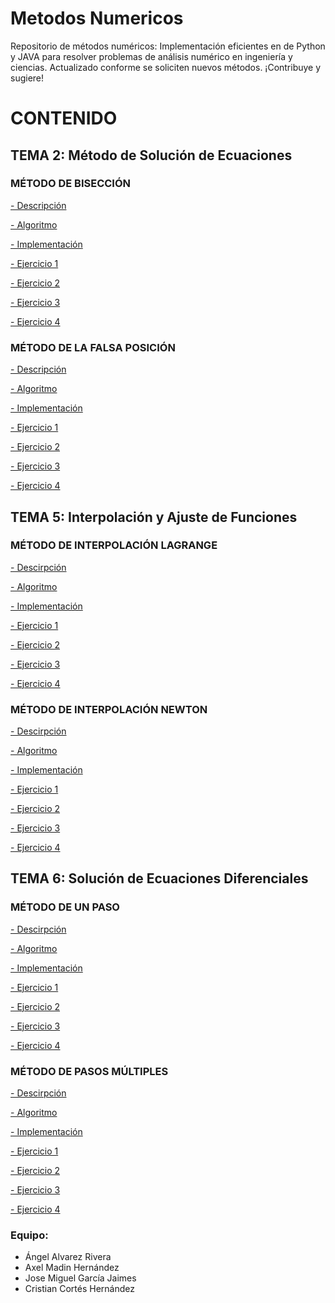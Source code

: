 # Metodos Numericos
 Repositorio de métodos numéricos: Implementación eficientes en de Python y JAVA para resolver problemas de análisis numérico en ingeniería y ciencias. Actualizado conforme se soliciten nuevos métodos. ¡Contribuye y sugiere!

# CONTENIDO

## TEMA 2: Método de Solución de Ecuaciones

### MÉTODO DE BISECCIÓN

[- Descripción](TEMA_2/Método%20de%20Bisección/Descripción.md)

[- Algoritmo](TEMA_2/Método%20de%20Bisección/Algoritmo.md)

[- Implementación](TEMA_2/Método%20de%20Bisección/Implementación.java)

[- Ejercicio 1](TEMA_2/Método%20de%20Bisección/Ejercicio%201.md)

[- Ejercicio 2](TEMA_2/Método%20de%20Bisección/Ejercicio%202.md)

[- Ejercicio 3](TEMA_2/Método%20de%20Bisección/Ejercicio%203.md)

[- Ejercicio 4](TEMA_2/Método%20de%20Bisección/Ejercicio%204.md)

### MÉTODO DE LA FALSA POSICIÓN

[- Descripción](TEMA_2/Método%20de%20BFalsa%20Posición/Descripción.md)

[- Algoritmo](TEMA_2/Método%20de%20BFalsa%20Posición/Algoritmo.md)

[- Implementación](TEMA_2/Método%20de%20BFalsa%20Posición/Implementación.java)

[- Ejercicio 1](TEMA_2/Método%20de%20BFalsa%20Posición/Ejercicio%201.md)

[- Ejercicio 2](TEMA_2/Método%20de%20BFalsa%20Posición/Ejercicio%202.md)

[- Ejercicio 3](TEMA_2/Método%20de%20BFalsa%20Posición/Ejercicio%203.md)

[- Ejercicio 4](TEMA_2/Método%20de%20BFalsa%20Posición/Ejercicio%204.md)

## TEMA 5: Interpolación y Ajuste de Funciones

### MÉTODO DE INTERPOLACIÓN LAGRANGE

[- Descirpción](TEMA_5/Interpolación%20Lagrange/Descripción.md)

[- Algoritmo](TEMA_5/Interpolación%20Lagrange/Algoritmo.md)

[- Implementación](TEMA_5/Interpolación%20Lagrange/Implementación.md)

[- Ejercicio 1](TEMA_5/Interpolación%20Lagrange/Ejercicio%201.md)

[- Ejercicio 2](TEMA_5/Interpolación%20Lagrange/Ejercicio%202.md)

[- Ejercicio 3](TEMA_5/Interpolación%20Lagrange/Ejercicio%203.md)

[- Ejercicio 4](TEMA_5/Interpolación%20Lagrange/Ejercicio%204.md)


### MÉTODO DE INTERPOLACIÓN NEWTON

[- Descirpción](TEMA_5/Interpolación%20Newton/Descripción.md)

[- Algoritmo](TEMA_5/Interpolación%20Newton/Algoritmo.md)

[- Implementación](TEMA_5/Interpolación%20Newton/Implementación.md)

[- Ejercicio 1](TEMA_5/Interpolación%20Newton/Ejercicio%201.md)

[- Ejercicio 2](TEMA_5/Interpolación%20Newton/Ejercicio%202.md)

[- Ejercicio 3](TEMA_5/Interpolación%20Newton/Ejercicio%203.md)

[- Ejercicio 4](TEMA_5/Interpolación%20Newton/Ejercicio%204.md)



## TEMA 6: Solución de Ecuaciones Diferenciales

### MÉTODO DE UN PASO

[- Descirpción](TEMA_6/Método%20de%20un%20paso/Descripción.md)

[- Algoritmo](TEMA_6/Método%20de%20un%20paso/Algoritmo.md)

[- Implementación](TEMA_6/Método%20de%20un%20paso/Implementación.md)

[- Ejercicio 1](TEMA_6/Método%20de%20un%20paso/Ejercicio%201.md)

[- Ejercicio 2](TEMA_6/Método%20de%20un%20paso/Ejercicio%202.md)

[- Ejercicio 3](TEMA_6/Método%20de%20un%20paso/Ejercicio%203.md)

[- Ejercicio 4](TEMA_6/Método%20de%20un%20paso/Ejercicio%204.md)


### MÉTODO DE PASOS MÚLTIPLES

[- Descirpción](TEMA_6/Métodos%20de%20pasos%20múltiples/Descripción.md)

[- Algoritmo](TEMA_6/Métodos%20de%20pasos%20múltiples/Algoritmo.md)

[- Implementación](TEMA_6/Métodos%20de%20pasos%20múltiples/Implementación.md)

[- Ejercicio 1](TEMA_6/Métodos%20de%20pasos%20múltiples/Ejercicio%201.md)

[- Ejercicio 2](TEMA_6/Métodos%20de%20pasos%20múltiples/Ejercicio%202.md)

[- Ejercicio 3](TEMA_6/Métodos%20de%20pasos%20múltiples/Ejercicio%203.md)

[- Ejercicio 4](TEMA_6/Métodos%20de%20pasos%20múltiples/Ejercicio%204.md)

### Equipo: 
- Ángel Alvarez Rivera
- Axel Madin Hernández
- Jose Miguel García Jaimes
- Cristian Cortés Hernández
